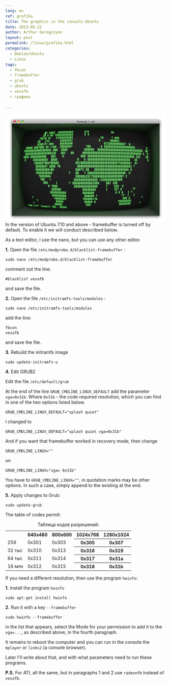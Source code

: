 ```yaml
---
lang: en
ref: grafika
title: The graphics in the console Ubuntu
date: 2013-05-22
author: Arthur Gareginyan
layout: post
permalink: /linux/grafika.html
categories:
  - Debian/Ubuntu
  - Linux
tags:
  - fbcon
  - framebuffer
  - grub
  - ubuntu
  - vesafb
  - графика

---
```


![thumb](/images/thumbnail/screenshot.png)
In the version of Ubuntu 7.10 and above - framebuffer is turned off by default. To enable it we will conduct described below.

As a text editor, I use the nano, but you can use any other editor.

**1.** Open the file `/etc/modprobe.d/blacklist-framebuffer` :

```
sudo nano /etc/modprobe.d/blacklist-framebuffer
```

comment out the line:

	#blacklist vesafb

and save the file.

**2.** Open the file `/etc/initramfs-tools/modules` :

```
sudo nano /etc/initramfs-tools/modules
```

add the line:

	fbcon
	vesafb

and save the file.

**3.** Rebuild the initramfs image

```
sudo update-initramfs-u
```

**4.** Edit GRUB2

Edit the file `/etc/default/grub`

At the end of the line `GRUB_CMDLINE_LINUX_DEFAULT` add the parameter `vga=0x31b`.  Where `0x31b` - the code required resolution, which you can find in one of the two options listed below.

	GRUB_CMDLINE_LINUX_DEFAULT="splash quiet"

I changed to

	GRUB_CMDLINE_LINUX_DEFAULT="splash quiet vga=0x31b"

And if you want that  framebuffer worked in recovery mode, then change

	GRUB_CMDLINE_LINUX=""

on

	GRUB_CMDLINE_LINUX="vga= 0x31b"

You have to `GRUB_CMDLINE_LINUX=""`, in quotation marks may be other options. In such a case, simply append to the existing at the end.

**5.** Apply changes to Grub:

```
sudo update-grub
```

The table of codes permit:

<table>
	<caption>Таблица кодов разрешений:</caption>
		<tr><th></th><th>640x480</th><th>800x600</th><th>1024x768</th><th>1280x1024</th></tr>
		<tr><td>256</td><td>0x301</td><td>0x303</td><th>0x305</th><th>0x307</th></tr>
		<tr><td>32 тыс</td><td>0x310</td><td>0x313</td><th>0x316</th><th>0x319</th></tr>
		<tr><td>64 тыс</td><td>0x311</td><td>0x314</td><th>0x317</th><th>0x31a</th></tr>
		<tr><td>16 млн</td><td>0x312</td><td>0x315</td><th>0x318</th><th>0x31b</th></tr>
</table>


If you need a different resolution, then use the program `hwinfo`:

**1.** Install the program `hwinfo`

```
sudo apt-get install hwinfo
```

**2.** Run it with a key `--framebuffer`

```
sudo hwinfo --framebuffer
```

in the list that appears, select the Mode for your permission to add it to the `vga=...`, as described above, in the fourth paragraph.

It remains to reboot the computer and you can run in the console the `mplayer` or `links2` (a console browser).

Later I'll write about that, and with what parameters need to run these programs.

**P.S.**
For ATI, all the same, but in paragraphs 1 and 2 use `radeonfb` instead of `vesafb`.



